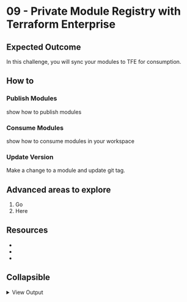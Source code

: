 # 09 - Private Module Registry with Terraform Enterprise

## Expected Outcome

In this challenge, you will sync your modules to TFE for consumption.

## How to

### Publish Modules

show how to publish modules

### Consume Modules

show how to consume modules in your workspace

### Update Version

Make a change to a module and update git tag.

## Advanced areas to explore

1. Go
1. Here

## Resources

- []()
- []()
- []()

## Collapsible

<details><summary>View Output</summary>
<p>

```sh

```

</p>
</details>